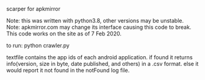 scarper for apkmirror

Note: this was written with python3.8, other versions may be unstable.
Note: apkmirror.com may change its interface causing this code to break. This code works on the site as of 7 Feb 2020.

to run: python crawler.py <textfile>

textfile contains the app ids of each android application.
if found it returns info(version, size in byte, date published, and others) in a .csv format.
else it would report it not found in the notFound log file. 
 